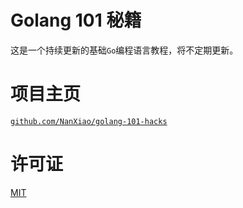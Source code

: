 # Golang 101 秘籍

这是一个持续更新的基础`Go`编程语言教程，将不定期更新。

# 项目主页

[`github.com/NanXiao/golang-101-hacks`](https://github.com/NanXiao/golang-101-hacks)

# 许可证

[MIT](https://github.com/NanXiao/golang-101-hacks/blob/master/LICENSE)
